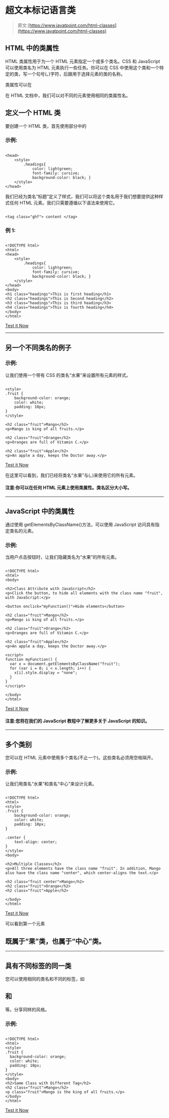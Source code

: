 # 超文本标记语言类

> 原文:[https://www.javatpoint.com/html-classes](https://www.javatpoint.com/html-classes)

## HTML 中的类属性

HTML 类属性用于为一个 HTML 元素指定一个或多个类名。CSS 和 JavaScript 可以使用类名为 HTML 元素执行一些任务。你可以在 CSS 中使用这个类和一个特定的类，写一个句号(。)字符，后跟用于选择元素的类的名称。

类属性可以在

在 HTML 文档中，我们可以对不同的元素使用相同的类属性名。

## 定义一个 HTML 类

要创建一个 HTML 类，首先使用部分中的

### 示例:

```

<head>
	<style>
		.headings{ 
			color: lightgreen;
			font-family: cursive;
			background-color: black; }
	</style>
</head>

```

我们已经为类名“标题”定义了样式，我们可以将这个类名用于我们想要提供这种样式任何 HTML 元素。我们只需要遵循以下语法来使用它。

```

<tag class="ghf"> content </tag>

```

### 例 1:

```

<!DOCTYPE html>
<html>
<head>
	<style>
		.headings{ 
			color: lightgreen;
			font-family: cursive;
			background-color: black; }
	</style>
</head>
<body>
<h1 class="headings">This is first heading</h1>
<h2 class="headings">This is Second heading</h2>
<h3 class="headings">This is third heading</h3>
<h4 class="headings">This is fourth heading</h4>
</body>
</html>

```

[Test it Now](https://www.javatpoint.com/oprweb/test.jsp?filename=htmlclasses1)

* * *

## 另一个不同类名的例子

### 示例:

让我们使用一个带有 CSS 的类名“水果”来设置所有元素的样式。

```

<style>  
.fruit {  
    background-color: orange;  
    color: white;  
    padding: 10px;  
}   
</style>  

<h2 class="fruit">Mango</h2>  
<p>Mango is king of all fruits.</p>  

<h2 class="fruit">Orange</h2>  
<p>Oranges are full of Vitamin C.</p>  

<h2 class="fruit">Apple</h2>  
<p>An apple a day, keeps the Doctor away.</p>  

```

[Test it Now](https://www.javatpoint.com/oprweb/test.jsp?filename=htmlclasses)

在这里可以看到，我们已经将类名“水果”与(。)来使用它的所有元素。

#### 注意:你可以在任何 HTML 元素上使用类属性。类名区分大小写。

* * *

## JavaScript 中的类属性

通过使用 getElementsByClassName()方法，可以使用 JavaScript 访问具有指定类名的元素。

### 示例:

当用户点击按钮时，让我们隐藏类名为“水果”的所有元素。

```

<!DOCTYPE html>  
<html>  
<body>  

<h2>Class Attribute with JavaScript</h2>  
<p>Click the button, to hide all elements with the class name "fruit", with JavaScript:</p>  

<button onclick="myFunction()">Hide elements</button>  

<h2 class="fruit">Mango</h2>  
<p>Mango is king of all fruits.</p>  

<h2 class="fruit">Orange</h2>  
<p>Oranges are full of Vitamin C.</p>  

<h2 class="fruit">Apple</h2>  
<p>An apple a day, keeps the Doctor away.</p>  

<script>  
function myFunction() {  
  var x = document.getElementsByClassName("fruit");  
  for (var i = 0; i < x.length; i++) {  
    x[i].style.display = "none";  
  }  
}  
</script>  

</body>  
</html>  

```

[Test it Now](https://www.javatpoint.com/oprweb/test.jsp?filename=htmlclasses2)

#### 注意:您将在我们的 JavaScript 教程中了解更多关于 JavaScript 的知识。

* * *

## 多个类别

您可以在 HTML 元素中使用多个类名(不止一个)。这些类名必须用空格隔开。

### 示例:

让我们用类名“水果”和类名“中心”来设计元素。

```

<!DOCTYPE html>  
<html>  
<style>  
.fruit {  
    background-color: orange;  
    color: white;  
    padding: 10px;  
}   

.center {  
    text-align: center;  
}  
</style>  
<body>  

<h2>Multiple Classes</h2>  
<p>All three elements have the class name "fruit". In addition, Mango also have the class name "center", which center-aligns the text.</p>  

<h2 class="fruit center">Mango</h2>  
<h2 class="fruit">Orange</h2>  
<h2 class="fruit">Apple</h2>  

</body>  
</html>  

```

[Test it Now](https://www.javatpoint.com/oprweb/test.jsp?filename=htmlclasses3)

可以看到第一个元素

## 既属于“果”类，也属于“中心”类。

* * *

## 具有不同标签的同一类

您可以使用相同的类名和不同的标签，如

## 和

等。分享同样的风格。

### 示例:

```

<!DOCTYPE html>  
<html>  
<style>  
.fruit {  
  background-color: orange;  
  color: white;  
  padding: 10px;  
}   
</style>  
<body>  
<h2>Same Class with Different Tag</h2>  
<h2 class="fruit">Mango</h2>  
<p class="fruit">Mango is the king of all fruits.</p>  
</body>  
</html>

```

[Test it Now](https://www.javatpoint.com/oprweb/test.jsp?filename=htmlclasses4)